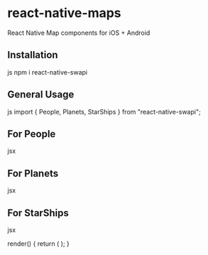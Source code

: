 # react-native-maps

React Native Map components for iOS + Android

## Installation

js
npm i react-native-swapi


## General Usage

js
import { People, Planets, StarShips } from "react-native-swapi";


## For People

jsx
<People searchString="luke" />


## For Planets

jsx
<Planets searchString="luke" />


## For StarShips

jsx
<StarShips searchString="luke" />


render() {
return (
<People searchString="luke" />
);
}

```

```